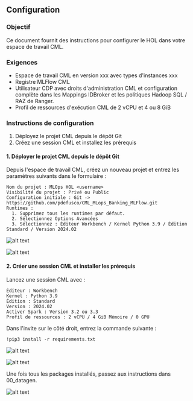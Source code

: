 ## Configuration

### Objectif

Ce document fournit des instructions pour configurer le HOL dans votre espace de travail CML.

### Exigences

* Espace de travail CML en version xxx avec types d'instances xxx
* Registre MLFlow CML
* Utilisateur CDP avec droits d'administration CML et configuration complète dans les Mappings IDBroker et les politiques Hadoop SQL / RAZ de Ranger.
* Profil de ressources d'exécution CML de 2 vCPU et 4 ou 8 GiB

### Instructions de configuration

1. Déployez le projet CML depuis le dépôt Git
2. Créez une session CML et installez les prérequis

#### 1. Déployer le projet CML depuis le dépôt Git

Depuis l'espace de travail CML, créez un nouveau projet et entrez les paramètres suivants dans le formulaire :

```
Nom du projet : MLOps HOL <username>
Visibilité du projet : Privé ou Public
Configuration initiale : Git -> https://github.com/pdefusco/CML_MLops_Banking_MLFlow.git
Runtimes :
  1. Supprimez tous les runtimes par défaut.
  2. Sélectionnez Options Avancées
  3. Sélectionnez : Éditeur Workbench / Kernel Python 3.9 / Édition Standard / Version 2024.02
```

![alt text](../../img/holbnk1.png)

![alt text](../../img/holbnk2.png)

#### 2. Créer une session CML et installer les prérequis

Lancez une session CML avec :

```
Éditeur : Workbench
Kernel : Python 3.9
Édition : Standard
Version : 2024.02
Activer Spark : Version 3.2 ou 3.3
Profil de ressources : 2 vCPU / 4 GiB Mémoire / 0 GPU
```

Dans l'invite sur le côté droit, entrez la commande suivante :

```
!pip3 install -r requirements.txt
```

![alt text](../../img/holbnk3.png)

![alt text](../../img/holbnk4.png)

Une fois tous les packages installés, passez aux instructions dans 00_datagen.

![alt text](../../img/holbnk5.png)
